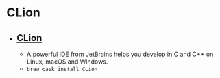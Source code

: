 # CLion
- [CLion](https://www.jetbrains.com/clion/)
  -  
  - A powerful IDE from JetBrains helps you develop in C and C++ on Linux, macOS and Windows.
  - `brew cask install CLion`
